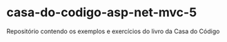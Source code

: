 # casa-do-codigo-asp-net-mvc-5
Repositório contendo os exemplos e exercícios do livro da Casa do Código
